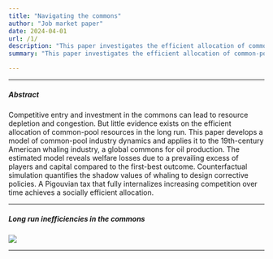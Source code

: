 ```yaml
---
title: "Navigating the commons"
author: "Job market paper"
date: 2024-04-01
url: /1/
description: "This paper investigates the efficient allocation of common-pool resources over the long run. It develops a model of industry dynamics in the commons and applies it to the largest common-pool industry in history—American whaling."
summary: "This paper investigates the efficient allocation of common-pool resources over the long run. It develops a model of industry dynamics in the commons and applies it to the largest common-pool industry in history—American whaling."

---
```


---

##### Abstract

Competitive entry and investment in the commons can lead to resource depletion and congestion. But little evidence exists on the efficient allocation of common-pool resources in the long run. This paper develops a model of common-pool industry dynamics and applies it to the 19th-century American whaling industry, a global commons for oil production. The estimated model reveals welfare losses due to a prevailing excess of players and capital compared to the first-best outcome. Counterfactual simulation quantifies the shadow values of whaling to design corrective policies. A Pigouvian tax that fully internalizes increasing competition over time achieves a socially efficient allocation.

---

##### Long run inefficiencies in the commons

![](/navigating-the-common-fig1.png)

---
